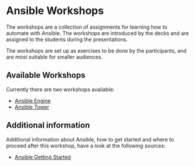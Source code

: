 # Ansible Workshops

The workshops are a collection of assignments for learning how to automate with Ansible. The workshops are introduced by the decks and are assigned to the students during the presentations.

The workshops are set up as exercises to be done by the participants, and are most suitable for smaller audiences.

## Available Workshops

Currently there are two workshops available:

* [Ansible Engine](ansible_engine/README.md)
* [Ansible Tower](ansible_tower/README.md)

## Additional information

Additional information about Ansible, how to get started and where to proceed after this workshop, have a look at the following sources:

* [Ansible Getting Started](http://docs.ansible.com/ansible/latest/intro_getting_started.html)
